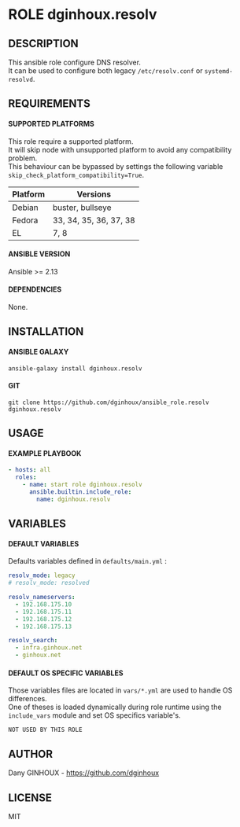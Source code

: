 # ROLE dginhoux.resolv



## DESCRIPTION


This ansible role configure DNS resolver.<br />
It can be used to configure both legacy `/etc/resolv.conf` or `systemd-resolvd`.



## REQUIREMENTS

#### SUPPORTED PLATFORMS

This role require a supported platform.<br />
It will skip node with unsupported platform to avoid any compatibility problem.<br />
This behaviour can be bypassed by settings the following variable `skip_check_platform_compatibility=True`.

| Platform | Versions |
|----------|----------|
| Debian | buster, bullseye |
| Fedora | 33, 34, 35, 36, 37, 38 |
| EL | 7, 8 |

#### ANSIBLE VERSION

Ansible >= 2.13

#### DEPENDENCIES

None.



## INSTALLATION

#### ANSIBLE GALAXY

```shell
ansible-galaxy install dginhoux.resolv
```
#### GIT

```shell
git clone https://github.com/dginhoux/ansible_role.resolv dginhoux.resolv
```


## USAGE

#### EXAMPLE PLAYBOOK

```yaml
- hosts: all
  roles:
    - name: start role dginhoux.resolv
      ansible.builtin.include_role:
        name: dginhoux.resolv
```


## VARIABLES

#### DEFAULT VARIABLES

Defaults variables defined in `defaults/main.yml` : 

```yaml
resolv_mode: legacy
# resolv_mode: resolved

resolv_nameservers:
  - 192.168.175.10
  - 192.168.175.11
  - 192.168.175.12
  - 192.168.175.13

resolv_search:
  - infra.ginhoux.net
  - ginhoux.net
```

#### DEFAULT OS SPECIFIC VARIABLES

Those variables files are located in `vars/*.yml` are used to handle OS differences.<br />
One of theses is loaded dynamically during role runtime using the `include_vars` module and set OS specifics variable's.

`NOT USED BY THIS ROLE`



## AUTHOR

Dany GINHOUX - https://github.com/dginhoux



## LICENSE

MIT
